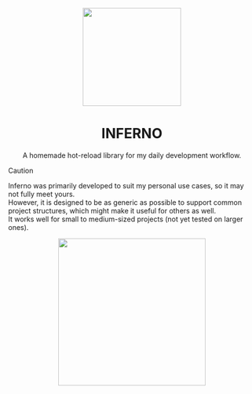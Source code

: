 <p align="center">
  <img width="200" height="auto" src="logo.png"/>
</p>

<h1 align="center">INFERNO</h1>

<p align="center">
  A homemade hot-reload library for my daily development workflow.
</p>

> [!CAUTION]  
> Inferno was primarily developed to suit my personal use cases, so it may not fully meet yours.  
> However, it is designed to be as generic as possible to support common project structures, which might make it useful for others as well.  
> It works well for small to medium-sized projects (not yet tested on larger ones).

<p align="center">
  <img src="demo.gif" height="300" width="auto"/>
</p>
